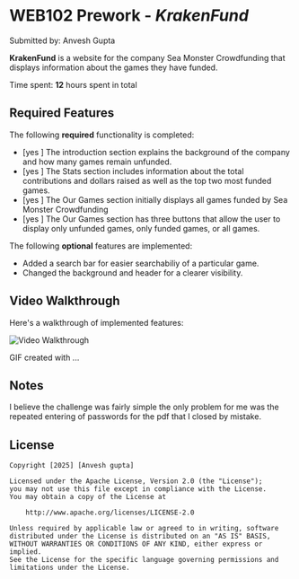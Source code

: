 # WEB102 Prework - *KrakenFund*

Submitted by: Anvesh Gupta

**KrakenFund** is a website for the company Sea Monster Crowdfunding that displays information about the games they have funded.

Time spent: **12** hours spent in total

## Required Features

The following **required** functionality is completed:

* [yes ] The introduction section explains the background of the company and how many games remain unfunded.
* [yes ] The Stats section includes information about the total contributions and dollars raised as well as the top two most funded games.
* [yes ] The Our Games section initially displays all games funded by Sea Monster Crowdfunding
* [yes ] The Our Games section has three buttons that allow the user to display only unfunded games, only funded games, or all games.

The following **optional** features are implemented:

- Added a search bar for easier searchabiliy of a particular game.
- Changed the background and header for a clearer visibility.

## Video Walkthrough

Here's a walkthrough of implemented features:

<img src='http://i.imgur.com/link/to/your/gif/file.gif' title='Video Walkthrough' width='' alt='Video Walkthrough' />

<!-- Replace this with whatever GIF tool you used! -->
GIF created with ...  
<!-- Recommended tools:
[Kap](https://getkap.co/) for macOS
[ScreenToGif](https://www.screentogif.com/) for Windows
[peek](https://github.com/phw/peek) for Linux. -->

## Notes

I believe the challenge was fairly simple the only problem for me was the repeated entering of passwords for the pdf that I closed by mistake.

## License

    Copyright [2025] [Anvesh gupta]

    Licensed under the Apache License, Version 2.0 (the "License");
    you may not use this file except in compliance with the License.
    You may obtain a copy of the License at

        http://www.apache.org/licenses/LICENSE-2.0

    Unless required by applicable law or agreed to in writing, software
    distributed under the License is distributed on an "AS IS" BASIS,
    WITHOUT WARRANTIES OR CONDITIONS OF ANY KIND, either express or implied.
    See the License for the specific language governing permissions and
    limitations under the License.
